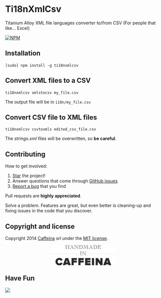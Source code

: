 # Ti18nXmlCsv

Titanium Alloy XML file languages converter to/from CSV (For people that like... Excel)

[![NPM](https://nodei.co/npm/ti18nxmlcsv.png)](https://npmjs.org/package/ti18nxmlcsv)

## Installation

```
[sudo] npm install -g ti18nxmlcsv
```

## Convert XML files to a CSV

```
ti18nxmlcsv xmlstocsv my_file.csv
```

The output file will be in `i18n/my_file.csv`

## Convert CSV file to XML files

```
ti18nxmlcsv csvtoxmls edited_csv_file.csv
```

The *strings.xml* files will be overwritten, so **be careful**.


## Contributing

How to get involved:

1. [Star](https://github.com/CaffeinaLab/Ti18nXMLCSV/stargazers) the project!
2. Answer questions that come through [GitHub issues](https://github.com/CaffeinaLab/Ti18nXMLCSV/issues?state=open)
3. [Report a bug](https://github.com/CaffeinaLab/Trimethyl/issues/new) that you find

Pull requests are **highly appreciated**.

Solve a problem. Features are great, but even better is cleaning-up and fixing issues in the code that you discover.

## Copyright and license

Copyright 2014 [Caffeina](http://caffeina.co) srl under the [MIT license](LICENSE.md).

<p align="center"><a href="http://caffeina.co" target="_blank" title="Caffeina - Ideas Never Sleep"><img src="https://github.com/CaffeinaLab/BrandResources/blob/master/caffeina-handmade.png?raw=true" align="center" height="65"></a></p>

## Have Fun

<img src="http://media.giphy.com/media/V5MIVumLSDrnW/giphy.gif" />